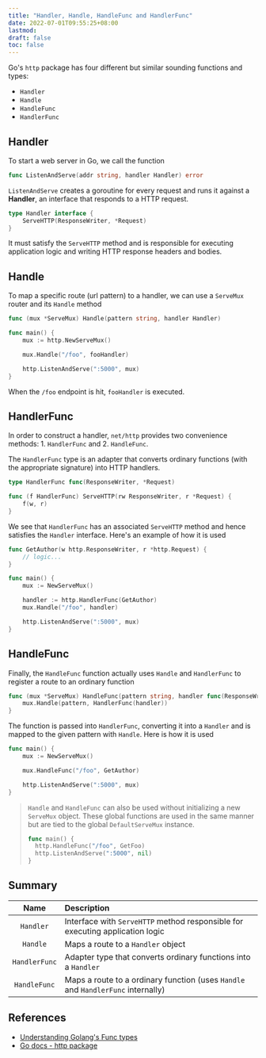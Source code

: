 ```yaml
---
title: "Handler, Handle, HandleFunc and HandlerFunc"
date: 2022-07-01T09:55:25+08:00
lastmod:
draft: false
toc: false
---
```


Go's `http` package has four different but similar sounding functions and types:
- `Handler`
- `Handle`
- `HandleFunc`
- `HandlerFunc`

## Handler
To start a web server in Go, we call the function

```go
func ListenAndServe(addr string, handler Handler) error
```

`ListenAndServe` creates a goroutine for every request and runs it against a
**Handler**, an interface that responds to a HTTP request.

```go
type Handler interface {
	ServeHTTP(ResponseWriter, *Request)
}
```

It must satisfy the `ServeHTTP` method and is responsible for executing
application logic and writing HTTP response headers and bodies.

## Handle
To map a specific route (url pattern) to a handler, we can use a `ServeMux` router
and its `Handle` method

```go
func (mux *ServeMux) Handle(pattern string, handler Handler)

func main() {
	mux := http.NewServeMux()

	mux.Handle("/foo", fooHandler)

	http.ListenAndServe(":5000", mux)
}
```

When the `/foo` endpoint is hit, `fooHandler` is executed.

## HandlerFunc
In order to construct a handler, `net/http` provides two convenience methods: 1.
`HandlerFunc` and 2. `HandleFunc`.

The `HandlerFunc` type is an adapter that converts ordinary functions (with the
appropriate signature) into HTTP handlers.

```go
type HandlerFunc func(ResponseWriter, *Request)

func (f HandlerFunc) ServeHTTP(rw ResponseWriter, r *Request) {
	f(w, r)
}
```

We see that `HandlerFunc` has an associated `ServeHTTP` method and hence
satisfies the `Handler` interface. Here's an example of how it is used

```go
func GetAuthor(w http.ResponseWriter, r *http.Request) {
	// logic...
}

func main() {
	mux := NewServeMux()

	handler := http.HandlerFunc(GetAuthor)
	mux.Handle("/foo", handler)

	http.ListenAndServe(":5000", mux)
}
```

## HandleFunc
Finally, the `HandleFunc` function actually uses `Handle` and `HandlerFunc` to
register a route to an ordinary function

```go
func (mux *ServeMux) HandleFunc(pattern string, handler func(ResponseWriter, *Request)) {
	mux.Handle(pattern, HandlerFunc(handler))
}
```

The function is passed into `HandlerFunc`, converting it into a `Handler` and is
mapped to the given pattern with `Handle`. Here is how it is used

```go
func main() {
	mux := NewServeMux()

	mux.HandleFunc("/foo", GetAuthor)

	http.ListenAndServe(":5000", mux)
}
```

>`Handle` and `HandleFunc` can also be used without initializing a new `ServeMux`
>object. These global functions are used in the same manner but are tied to the
>global `DefaultServeMux` instance.
>```go
>func main() {
>	http.HandleFunc("/foo", GetFoo)
>	http.ListenAndServe(":5000", nil)
>}
>```

## Summary
| Name          | Description                                                                      |
| :-----------: | :------------------------------------------------------------------------------- |
| `Handler`     | Interface with `ServeHTTP` method responsible for executing application logic    |
| `Handle`      | Maps a route to a `Handler` object                                               |
| `HandlerFunc` | Adapter type that converts ordinary functions into a `Handler`                   |
| `HandleFunc`  | Maps a route to a ordinary function (uses `Handle` and `HandlerFunc` internally) |

## References
- [Understanding Golang's Func types](https://www.integralist.co.uk/posts/understanding-golangs-func-type/)
- [Go docs - http package](https://pkg.go.dev/net/http)
